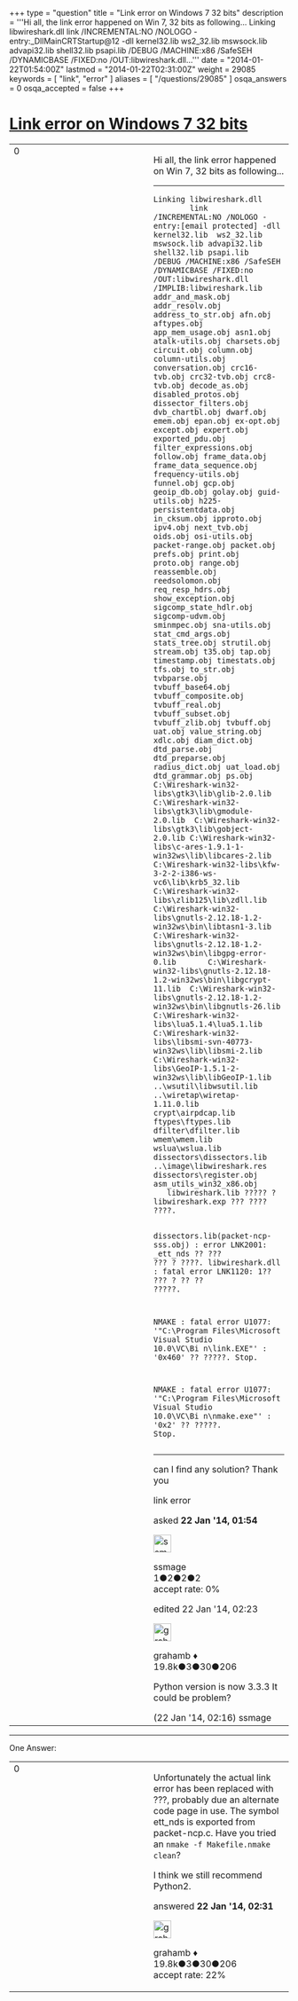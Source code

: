 +++
type = "question"
title = "Link error on Windows 7 32 bits"
description = '''Hi all, the link error happened on Win 7, 32 bits as following...  Linking libwireshark.dll  link /INCREMENTAL:NO /NOLOGO -entry:_DllMainCRTStartup@12 -dll kernel32.lib ws2_32.lib mswsock.lib advapi32.lib shell32.lib psapi.lib /DEBUG /MACHINE:x86 /SafeSEH /DYNAMICBASE /FIXED:no /OUT:libwireshark.dll...'''
date = "2014-01-22T01:54:00Z"
lastmod = "2014-01-22T02:31:00Z"
weight = 29085
keywords = [ "link", "error" ]
aliases = [ "/questions/29085" ]
osqa_answers = 0
osqa_accepted = false
+++

<div class="headNormal">

# [Link error on Windows 7 32 bits](/questions/29085/link-error-on-windows-7-32-bits)

</div>

<div id="main-body">

<div id="askform">

<table id="question-table" style="width:100%;"><colgroup><col style="width: 50%" /><col style="width: 50%" /></colgroup><tbody><tr class="odd"><td style="width: 30px; vertical-align: top"><div class="vote-buttons"><div id="post-29085-score" class="post-score" title="current number of votes">0</div><div id="favorite-count" class="favorite-count"></div></div></td><td><div id="item-right"><div class="question-body"><p>Hi all, the link error happened on Win 7, 32 bits as following...</p><hr /><pre><code>Linking libwireshark.dll
        link  /INCREMENTAL:NO /NOLOGO -entry:[email protected] -dll kernel32.lib  ws2_32.lib mswsock.lib advapi32.lib shell32.lib psapi.lib  /DEBUG /MACHINE:x86 /SafeSEH /DYNAMICBASE /FIXED:no   /OUT:libwireshark.dll  /IMPLIB:libwireshark.lib addr_and_mask.obj addr_resolv.obj address_to_str.obj afn.obj aftypes.obj app_mem_usage.obj asn1.obj atalk-utils.obj charsets.obj circuit.obj column.obj column-utils.obj conversation.obj crc16-tvb.obj crc32-tvb.obj crc8-tvb.obj decode_as.obj disabled_protos.obj dissector_filters.obj dvb_chartbl.obj dwarf.obj emem.obj epan.obj ex-opt.obj except.obj expert.obj exported_pdu.obj filter_expressions.obj follow.obj frame_data.obj frame_data_sequence.obj frequency-utils.obj funnel.obj gcp.obj geoip_db.obj golay.obj guid-utils.obj h225-persistentdata.obj in_cksum.obj ipproto.obj ipv4.obj next_tvb.obj oids.obj osi-utils.obj packet-range.obj packet.obj prefs.obj print.obj proto.obj range.obj reassemble.obj reedsolomon.obj req_resp_hdrs.obj show_exception.obj sigcomp_state_hdlr.obj sigcomp-udvm.obj sminmpec.obj sna-utils.obj stat_cmd_args.obj stats_tree.obj strutil.obj stream.obj t35.obj tap.obj timestamp.obj timestats.obj tfs.obj to_str.obj tvbparse.obj tvbuff_base64.obj tvbuff_composite.obj tvbuff_real.obj tvbuff_subset.obj tvbuff_zlib.obj tvbuff.obj uat.obj value_string.obj xdlc.obj diam_dict.obj dtd_parse.obj dtd_preparse.obj radius_dict.obj uat_load.obj dtd_grammar.obj ps.obj  C:\Wireshark-win32-libs\gtk3\lib\glib-2.0.lib  C:\Wireshark-win32-libs\gtk3\lib\gmodule-2.0.lib  C:\Wireshark-win32-libs\gtk3\lib\gobject-2.0.lib C:\Wireshark-win32-libs\c-ares-1.9.1-1-win32ws\lib\libcares-2.lib    C:\Wireshark-win32-libs\kfw-3-2-2-i386-ws-vc6\lib\krb5_32.lib    C:\Wireshark-win32-libs\zlib125\lib\zdll.lib   C:\Wireshark-win32-libs\gnutls-2.12.18-1.2-win32ws\bin\libtasn1-3.lib      C:\Wireshark-win32-libs\gnutls-2.12.18-1.2-win32ws\bin\libgpg-error-0.lib       C:\Wireshark-win32-libs\gnutls-2.12.18-1.2-win32ws\bin\libgcrypt-11.lib  C:\Wireshark-win32-libs\gnutls-2.12.18-1.2-win32ws\bin\libgnutls-26.lib  C:\Wireshark-win32-libs\lua5.1.4\lua5.1.lib    C:\Wireshark-win32-libs\libsmi-svn-40773-win32ws\lib\libsmi-2.lib  C:\Wireshark-win32-libs\GeoIP-1.5.1-2-win32ws\lib\libGeoIP-1.lib  ..\wsutil\libwsutil.lib  ..\wiretap\wiretap-1.11.0.lib  crypt\airpdcap.lib  ftypes\ftypes.lib  dfilter\dfilter.lib  wmem\wmem.lib  wslua\wslua.lib    dissectors\dissectors.lib ..\image\libwireshark.res  dissectors\register.obj  asm_utils_win32_x86.obj
   libwireshark.lib ????? ? libwireshark.exp ??? ???? ????.

dissectors.lib(packet-ncp-sss.obj) : error LNK2001: _ett_nds ?? ??? ??? ? ????.
libwireshark.dll : fatal error LNK1120: 1?? ??? ? ?? ?? ?????.

NMAKE : fatal error U1077: &#39;&quot;C:\Program Files\Microsoft Visual Studio 10.0\VC\Bi
n\link.EXE&quot;&#39; : &#39;0x460&#39; ?? ?????.
Stop.

NMAKE : fatal error U1077: &#39;&quot;C:\Program Files\Microsoft Visual Studio 10.0\VC\Bi
n\nmake.exe&quot;&#39; : &#39;0x2&#39; ?? ?????.
Stop.</code></pre><hr /><p>can I find any solution? Thank you</p></div><div id="question-tags" class="tags-container tags">link error</div><div id="question-controls" class="post-controls"></div><div class="post-update-info-container"><div class="post-update-info post-update-info-user"><p>asked <strong>22 Jan '14, 01:54</strong></p><img src="https://secure.gravatar.com/avatar/1093195e125343067453a8d21cec3f03?s=32&amp;d=identicon&amp;r=g" class="gravatar" width="32" height="32" alt="ssmage&#39;s gravatar image" /><p>ssmage<br />
<span class="score" title="1 reputation points">1</span><span title="2 badges"><span class="badge1">●</span><span class="badgecount">2</span></span><span title="2 badges"><span class="silver">●</span><span class="badgecount">2</span></span><span title="2 badges"><span class="bronze">●</span><span class="badgecount">2</span></span><br />
<span class="accept_rate" title="Rate of the user&#39;s accepted answers">accept rate:</span> <span title="ssmage has no accepted answers">0%</span></p></div><div class="post-update-info post-update-info-edited"><p>edited 22 Jan '14, 02:23</p><img src="https://secure.gravatar.com/avatar/d2a7e24ca66604c749c7c88c1da8ff78?s=32&amp;d=identicon&amp;r=g" class="gravatar" width="32" height="32" alt="grahamb&#39;s gravatar image" /><p>grahamb ♦<br />
<span class="score" title="19834 reputation points"><span>19.8k</span></span><span title="3 badges"><span class="badge1">●</span><span class="badgecount">3</span></span><span title="30 badges"><span class="silver">●</span><span class="badgecount">30</span></span><span title="206 badges"><span class="bronze">●</span><span class="badgecount">206</span></span></p></div></div><div id="comments-container-29085" class="comments-container"><span id="29086"></span><div id="comment-29086" class="comment"><div id="post-29086-score" class="comment-score"></div><div class="comment-text"><p>Python version is now 3.3.3 It could be problem?</p></div><div id="comment-29086-info" class="comment-info"><span class="comment-age">(22 Jan '14, 02:16)</span> ssmage</div></div></div><div id="comment-tools-29085" class="comment-tools"></div><div class="clear"></div><div id="comment-29085-form-container" class="comment-form-container"></div><div class="clear"></div></div></td></tr></tbody></table>

------------------------------------------------------------------------

<div class="tabBar">

<span id="sort-top"></span>

<div class="headQuestions">

One Answer:

</div>

</div>

<span id="29087"></span>

<div id="answer-container-29087" class="answer">

<table style="width:100%;"><colgroup><col style="width: 50%" /><col style="width: 50%" /></colgroup><tbody><tr class="odd"><td style="width: 30px; vertical-align: top"><div class="vote-buttons"><div id="post-29087-score" class="post-score" title="current number of votes">0</div></div></td><td><div class="item-right"><div class="answer-body"><p>Unfortunately the actual link error has been replaced with ???, probably due an alternate code page in use. The symbol ett_nds is exported from packet-ncp.c. Have you tried an <code>nmake -f Makefile.nmake clean</code>?</p><p>I think we still recommend Python2.</p></div><div class="answer-controls post-controls"></div><div class="post-update-info-container"><div class="post-update-info post-update-info-user"><p>answered <strong>22 Jan '14, 02:31</strong></p><img src="https://secure.gravatar.com/avatar/d2a7e24ca66604c749c7c88c1da8ff78?s=32&amp;d=identicon&amp;r=g" class="gravatar" width="32" height="32" alt="grahamb&#39;s gravatar image" /><p>grahamb ♦<br />
<span class="score" title="19834 reputation points"><span>19.8k</span></span><span title="3 badges"><span class="badge1">●</span><span class="badgecount">3</span></span><span title="30 badges"><span class="silver">●</span><span class="badgecount">30</span></span><span title="206 badges"><span class="bronze">●</span><span class="badgecount">206</span></span><br />
<span class="accept_rate" title="Rate of the user&#39;s accepted answers">accept rate:</span> <span title="grahamb has 274 accepted answers">22%</span></p></div></div><div id="comments-container-29087" class="comments-container"></div><div id="comment-tools-29087" class="comment-tools"></div><div class="clear"></div><div id="comment-29087-form-container" class="comment-form-container"></div><div class="clear"></div></div></td></tr></tbody></table>

</div>

<div class="paginator-container-left">

</div>

</hr>

</div>

</div>

